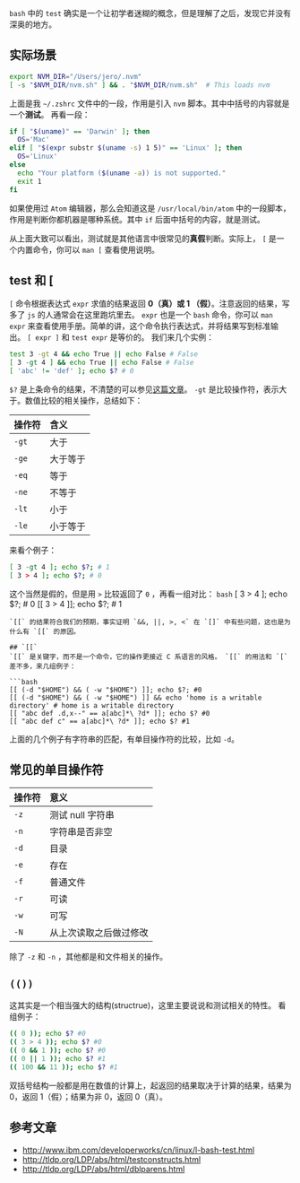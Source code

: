 <!--
title: bash 的 Test
date: 2016-05-30 21:38:54
tags: bash, shell, mac
-->


`bash` 中的 `test` 确实是一个让初学者迷糊的概念，但是理解了之后，发现它并没有深奥的地方。
<!-- more -->

## 实际场景
```bash
export NVM_DIR="/Users/jero/.nvm"
[ -s "$NVM_DIR/nvm.sh" ] && . "$NVM_DIR/nvm.sh"  # This loads nvm
```
上面是我 `~/.zshrc` 文件中的一段，作用是引入 `nvm` 脚本。其中中括号的内容就是一个**测试**。
再看一段：
```bash
if [ "$(uname)" == 'Darwin' ]; then
  OS='Mac'
elif [ "$(expr substr $(uname -s) 1 5)" == 'Linux' ]; then
  OS='Linux'
else
  echo "Your platform ($(uname -a)) is not supported."
  exit 1
fi
```
如果使用过 `Atom` 编辑器，那么会知道这是 `/usr/local/bin/atom` 中的一段脚本，作用是判断你都机器是哪种系统。其中 `if` 后面中括号的内容，就是测试。

从上面大致可以看出，测试就是其他语言中很常见的**真假**判断。实际上， `[` 是一个内置命令，你可以 `man [` 查看使用说明。

## test 和 [
`[` 命令根据表达式 `expr` 求值的结果返回 **0（真）或 1 （假）**。注意返回的结果，写多了 `js` 的人通常会在这里跑坑里去。
`expr` 也是一个 `bash` 命令，你可以 `man expr` 来查看使用手册。简单的讲，这个命令执行表达式，并将结果写到标准输出。
`[ expr ]` 和 `test expr` 是等价的。
我们来几个实例：
```bash
test 3 -gt 4 && echo True || echo False # False
[ 3 -gt 4 ] && echo True || echo False # False
[ 'abc' != 'def' ]; echo $? # 0
```
`$?` 是上条命令的结果，不清楚的可以参见[这篇文章](http://jiangyuan.me/blog/2016/01/27/bash-variables-and-parameters/)。
`-gt` 是比较操作符，表示大于。数值比较的相关操作，总结如下：

| 操作符      |     含义 |
| :-------- | :--------|
| `-gt`   |   大于 |
| `-ge`   |   大于等于 |
| `-eq`   |   等于 |
| `-ne`   |   不等于 |
| `-lt`   |   小于 |
| `-le`   |   小于等于 |

来看个例子：
```bash
[ 3 -gt 4 ]; echo $?; # 1
[ 3 > 4 ]; echo $?; # 0
```
这个当然是假的，但是用 `>` 比较返回了 `0` ，再看一组对比：
```bash```
[ 3 > 4 ]; echo $?; # 0
[[ 3 > 4 ]]; echo $?; # 1
```
`[[` 的结果符合我们的预期，事实证明 `&&, ||, >, <` 在 `[]` 中有些问题，这也是为什么有 `[[` 的原因。

## `[[`
`[[` 是关键字，而不是一个命令，它的操作更接近 C 系语言的风格。 `[[` 的用法和 `[` 差不多，来几组例子：

```bash
[[ (-d "$HOME") && ( -w "$HOME") ]]; echo $?; #0
[[ (-d "$HOME") && ( -w "$HOME") ]] && echo 'home is a writable directory' # home is a writable directory
[[ "abc def .d,x--" == a[abc]*\ ?d* ]]; echo $? #0
[[ "abc def c" == a[abc]*\ ?d* ]]; echo $? #1
```

上面的几个例子有字符串的匹配，有单目操作符的比较，比如 `-d`。

## 常见的单目操作符

| 操作符      |     意义 |
| :-------- | :--------|
| `-z`    |   测试 null 字符串 |
| `-n` | 字符串是否非空 |
| `-d` | 目录 |
| `-e` | 存在 |
| `-f` | 普通文件 |
| `-r` | 可读 |
| `-w` | 可写 |
| `-N` | 从上次读取之后做过修改 |

除了 `-z` 和 `-n` ，其他都是和文件相关的操作。

## `(())`
这其实是一个相当强大的结构(structrue)，这里主要说说和测试相关的特性。
看组例子：
```bash
(( 0 )); echo $? #0
(( 3 > 4 )); echo $? #0
(( 0 && 1 )); echo $? #0
(( 0 || 1 )); echo $? #1
(( 100 && 11 )); echo $? #1
```
双括号结构一般都是用在数值的计算上，起返回的结果取决于计算的结果，结果为 0，返回 1（假）；结果为非 0，返回 0（真）。


## 参考文章

* http://www.ibm.com/developerworks/cn/linux/l-bash-test.html
* http://tldp.org/LDP/abs/html/testconstructs.html
* http://tldp.org/LDP/abs/html/dblparens.html
